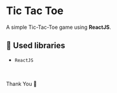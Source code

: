 # Tic Tac Toe

A simple Tic-Tac-Toe game using **ReactJS**.
<br>

## 📘 Used libraries

-   `ReactJS`

<br>
<br>
Thank You 🙂
